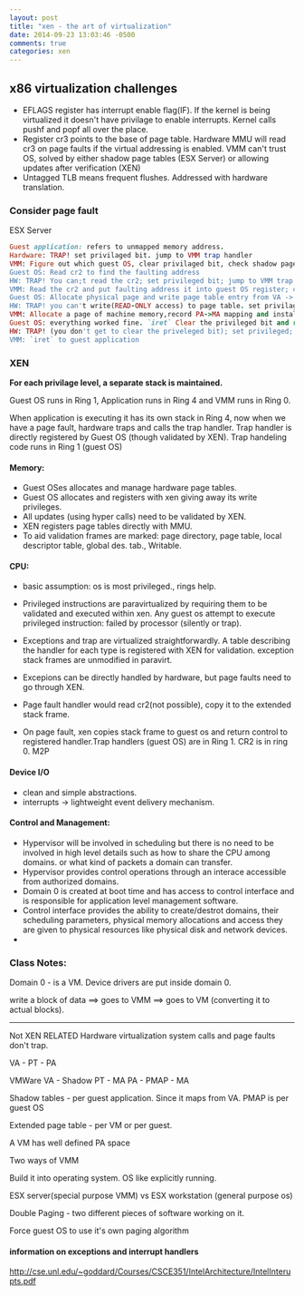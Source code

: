 ```yaml
---
layout: post
title: "xen - the art of virtualization"
date: 2014-09-23 13:03:46 -0500
comments: true
categories: xen
---
```


x86 virtualization challenges
---

* EFLAGS register has interrupt enable flag(IF). If the kernel is being virtualized it doesn't have privilage to enable interrupts. Kernel calls pushf and popf all over the place.
* Register cr3 points to the base of page table. Hardware MMU will read cr3 on page faults if the virtual addressing is enabled. VMM can't trust OS, solved by either shadow page tables (ESX Server) or allowing updates after verification (XEN)
* Untagged TLB means frequent flushes. Addressed with hardware translation.



### Consider page fault

ESX Server

```Ruby
Guest application: refers to unmapped memory address.
Hardware: TRAP! set privilaged bit. jump to VMM trap handler
VMM: Figure out which guest OS, clear privilaged bit, check shadow page table (or software TLB cache), if page not resident, set up trap registers for guest OS; jump to that guest OS's trap handler.
Guest OS: Read cr2 to find the faulting address
HW: TRAP! You can;t read the cr2; set privileged bit; jump to VMM trap handler.
VMM: Read the cr2 and put faulting address it into guest OS register; clear privileged bit.
Guest OS: Allocate physical page and write page table entry from VA -> PA
HW: TRAP! you can't write(READ-ONLY access) to page table. set privilaged bit; jump to VMM handler
VMM: Allocate a page of machine memory,record PA->MA mapping and install it in shadow page table; clear privileged bit; return to guest OS trap handler.
Guest OS: everything worked fine. `iret` Clear the privileged bit and return to guest handler
HW: TRAP! (you don't get to clear the priveleged bit); set privileged; jump to VMM handler
VMM: `iret` to guest application
```


### XEN

**For each privilage level, a separate stack is maintained.**

Guest OS runs in Ring 1, Application runs in Ring 4 and VMM runs in Ring 0.

When application is executing it has its own stack in Ring 4, now when we have a page fault, hardware traps and calls the trap handler. Trap handler is directly registered by Guest OS (though validated by XEN). Trap handeling code runs in Ring 1 (guest OS)


#### Memory:
* Guest OSes allocates and manage hardware page tables.
* Guest OS allocates and registers with xen giving away its write privileges.
* All updates (using hyper calls) need to be validated by XEN.
* XEN registers page tables directly with MMU.
* To aid validation frames are marked: page directory, page table, local descriptor table, global des. tab., Writable.

#### CPU:
* basic assumption: os is most privileged., rings help.
* Privileged instructions are paravirtualized by requiring them to be validated and executed within xen. Any guest os attempt to execute privileged instruction: failed by processor (silently or trap).

* Exceptions and trap are virtualized straightforwardly. A table describing the handler for each type is registered with XEN for validation. exception stack frames are unmodified in paravirt.
* Excepions can be directly handled by hardware, but page faults need to go through XEN.
* Page fault handler would read cr2(not possible), copy it to the extended stack frame.
* On page fault, xen copies stack frame to guest os and return control to registered handler.Trap handlers (guest OS) are in Ring 1. CR2 is in ring 0. M2P

#### Device I/O
* clean and simple abstractions.
* interrupts -> lightweight event delivery mechanism.

#### Control and Management:
* Hypervisor will be involved in scheduling but there is no need to be involved in high level details such as how to share the CPU among domains. or what kind of packets a domain can transfer.
* Hypervisor provides control operations through an interace accessible from authorized domains.
* Domain 0 is created at boot time and has access to control interface and is responsible for application level management software.
* Control interface provides the ability to create/destrot domains, their scheduling parameters, physical memory allocations and access they are given to physical resources like physical disk and network devices.
*

### Class Notes:

Domain 0 - is a VM. Device drivers are put inside domain 0.

write a block of data ==> goes to VMM ==> goes to VM (converting it to actual blocks).

---
Not XEN RELATED
Hardware virtualization
system calls and page faults don't trap.


VA - PT - PA

VMWare
VA - Shadow PT - MA
PA - PMAP - MA



Shadow tables - per guest application. Since it maps from VA.
PMAP is per guest OS

Extended page table - per VM or per guest.

A VM has well defined PA space

Two ways of VMM

Build it into operating system.
OS like explicitly running.

ESX server(special purpose VMM) vs ESX workstation (general purpose os)


Double Paging - two different pieces of software working on it.

Force guest OS to use it's own paging algorithm



#### information on exceptions and interrupt handlers
http://cse.unl.edu/~goddard/Courses/CSCE351/IntelArchitecture/IntelInterupts.pdf
